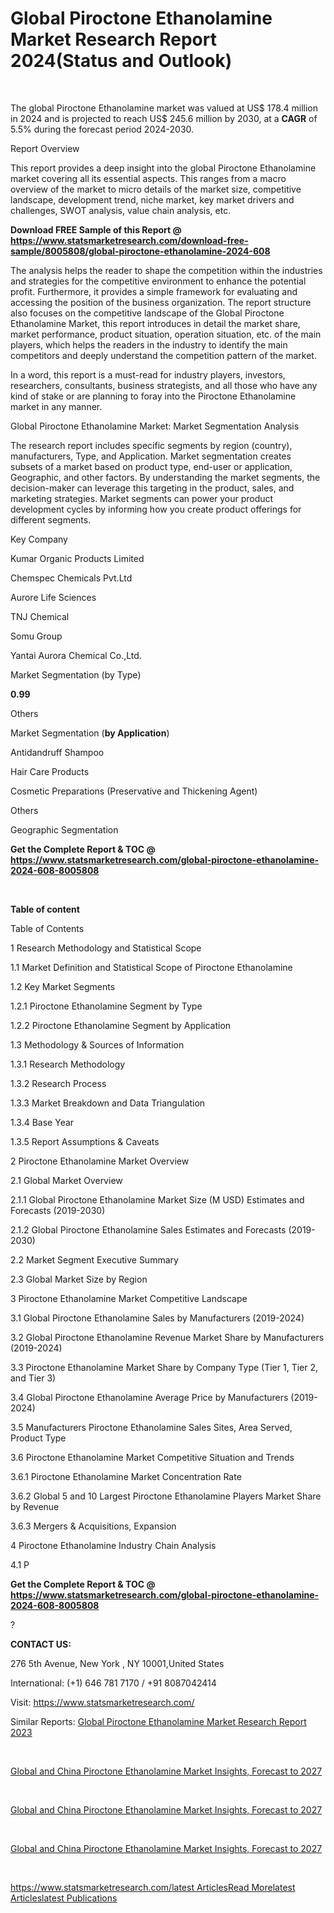 <h1>Global Piroctone Ethanolamine Market Research Report 2024(Status and Outlook)</h1><br/><p>The global Piroctone Ethanolamine market was valued at US$ 178.4 million in 2024 and is projected to reach US$ 245.6 million by 2030, at a <strong>CAGR</strong> of 5.5% during the forecast period 2024-2030.</p>
 
 
 
 <p>Report Overview</p>
 
 
 
 <p>This report provides a deep insight into the global Piroctone Ethanolamine market covering all its essential aspects. This ranges from a macro overview of the market to micro details of the market size, competitive landscape, development trend, niche market, key market drivers and challenges, SWOT analysis, value chain analysis, etc.</p>
 
 
 
 <p><strong>Download FREE Sample of this Report @ <a href="https://www.statsmarketresearch.com/download-free-sample/8005808/global-piroctone-ethanolamine-2024-608">https://www.statsmarketresearch.com/download-free-sample/8005808/global-piroctone-ethanolamine-2024-608</a></strong></p>
 
 
 
 <p>The analysis helps the reader to shape the competition within the industries and strategies for the competitive environment to enhance the potential profit. Furthermore, it provides a simple framework for evaluating and accessing the position of the business organization. The report structure also focuses on the competitive landscape of the Global Piroctone Ethanolamine Market, this report introduces in detail the market share, market performance, product situation, operation situation, etc. of the main players, which helps the readers in the industry to identify the main competitors and deeply understand the competition pattern of the market.</p>
 
 
 
 <p>In a word, this report is a must-read for industry players, investors, researchers, consultants, business strategists, and all those who have any kind of stake or are planning to foray into the Piroctone Ethanolamine market in any manner.</p>
 
 
 
 <p>Global Piroctone Ethanolamine Market: Market Segmentation Analysis</p>
 
 
 
 <p>The research report includes specific segments by region (country), manufacturers, Type, and Application. Market segmentation creates subsets of a market based on product type, end-user or application, Geographic, and other factors. By understanding the market segments, the decision-maker can leverage this targeting in the product, sales, and marketing strategies. Market segments can power your product development cycles by informing how you create product offerings for different segments.</p>
 
 
 
 <p>Key Company</p>
 
 
 
 <p>Kumar Organic Products Limited</p>
 
 
 
 <p>Chemspec Chemicals Pvt.Ltd</p>
 
 
 
 <p>Aurore Life Sciences</p>
 
 
 
 <p>TNJ Chemical</p>
 
 
 
 <p>Somu Group</p>
 
 
 
 <p>Yantai Aurora Chemical Co.,Ltd.</p>
 
 
 
 <p>Market Segmentation (by Type)</p>
 
 
 
 <p><strong>0.99</strong></p>
 
 
 
 <p>Others</p>
 
 
 
 <p>Market Segmentation (<strong>by Application</strong>)</p>
 
 
 
 <p>Antidandruff Shampoo</p>
 
 
 
 <p>Hair Care Products</p>
 
 
 
 <p>Cosmetic Preparations (Preservative and Thickening Agent)</p>
 
 
 
 <p>Others</p>
 
 
 
 <p>Geographic Segmentation</p>
 
 
 
 <div><b>Get the Complete Report & TOC @ <a href="https://www.statsmarketresearch.com/global-piroctone-ethanolamine-2024-608-8005808">https://www.statsmarketresearch.com/global-piroctone-ethanolamine-2024-608-8005808</a></b></div>
 
 
 
 <p><br />
 
 <b>Table of content</b></p>
 
 
 
 <p>Table of Contents<br />
 
 1 Research Methodology and Statistical Scope<br />
 
 1.1 Market Definition and Statistical Scope of Piroctone Ethanolamine<br />
 
 1.2 Key Market Segments<br />
 
 1.2.1 Piroctone Ethanolamine Segment by Type<br />
 
 1.2.2 Piroctone Ethanolamine Segment by Application<br />
 
 1.3 Methodology & Sources of Information<br />
 
 1.3.1 Research Methodology<br />
 
 1.3.2 Research Process<br />
 
 1.3.3 Market Breakdown and Data Triangulation<br />
 
 1.3.4 Base Year<br />
 
 1.3.5 Report Assumptions & Caveats<br />
 
 2 Piroctone Ethanolamine Market Overview<br />
 
 2.1 Global Market Overview<br />
 
 2.1.1 Global Piroctone Ethanolamine Market Size (M USD) Estimates and Forecasts (2019-2030)<br />
 
 2.1.2 Global Piroctone Ethanolamine Sales Estimates and Forecasts (2019-2030)<br />
 
 2.2 Market Segment Executive Summary<br />
 
 2.3 Global Market Size by Region<br />
 
 3 Piroctone Ethanolamine Market Competitive Landscape<br />
 
 3.1 Global Piroctone Ethanolamine Sales by Manufacturers (2019-2024)<br />
 
 3.2 Global Piroctone Ethanolamine Revenue Market Share by Manufacturers (2019-2024)<br />
 
 3.3 Piroctone Ethanolamine Market Share by Company Type (Tier 1, Tier 2, and Tier 3)<br />
 
 3.4 Global Piroctone Ethanolamine Average Price by Manufacturers (2019-2024)<br />
 
 3.5 Manufacturers Piroctone Ethanolamine Sales Sites, Area Served, Product Type<br />
 
 3.6 Piroctone Ethanolamine Market Competitive Situation and Trends<br />
 
 3.6.1 Piroctone Ethanolamine Market Concentration Rate<br />
 
 3.6.2 Global 5 and 10 Largest Piroctone Ethanolamine Players Market Share by Revenue<br />
 
 3.6.3 Mergers & Acquisitions, Expansion<br />
 
 4 Piroctone Ethanolamine Industry Chain Analysis<br />
 
 4.1 P</p>
 
 
 
 <div><b>Get the Complete Report & TOC @ <a href="https://www.statsmarketresearch.com/global-piroctone-ethanolamine-2024-608-8005808">https://www.statsmarketresearch.com/global-piroctone-ethanolamine-2024-608-8005808</a></b></div>
 
 
 
 <p>? </p>
 
 
 
 <p><b>CONTACT US:</b><br />
 
 276 5th Avenue, New York , NY 10001,United States<br />
 
 International: (+1) 646 781 7170 / +91 8087042414<br />
 
 Visit: <a href="https://www.statsmarketresearch.com/">https://www.statsmarketresearch.com/</a><br />
 
 Similar Reports: <a href="https://www.statsmarketresearch.com/global-piroctone-ethanolamine-2024-608-8005808">Global Piroctone Ethanolamine Market Research Report 2023</a><br />
 
 <br />
 
 <a href="https://www.statsmarketresearch.com/global-piroctone-ethanolamine-2024-608-8005808">Global and China Piroctone Ethanolamine Market Insights, Forecast to 2027</a><br />
 
 <br />
 
 <a href="https://www.statsmarketresearch.com/global-piroctone-ethanolamine-2024-608-8005808">Global and China Piroctone Ethanolamine Market Insights, Forecast to 2027</a><br />
 
 <br />
 
 <a href="https://www.statsmarketresearch.com/global-piroctone-ethanolamine-2024-608-8005808">Global and China Piroctone Ethanolamine Market Insights, Forecast to 2027</a><br />
 
 <br />
 
 <a href="https://gyeongbokgung.com">https://www.statsmarketresearch.com/</a><a href="https://hallyeomaritime.com">latest Articles</a><a href="https://jingwansa.com">Read More</a><a href="https://nguoiviet.jp/">latest Articles</a><a href="https://www.intelmarketresearch.com/">latest Publications</a></p>